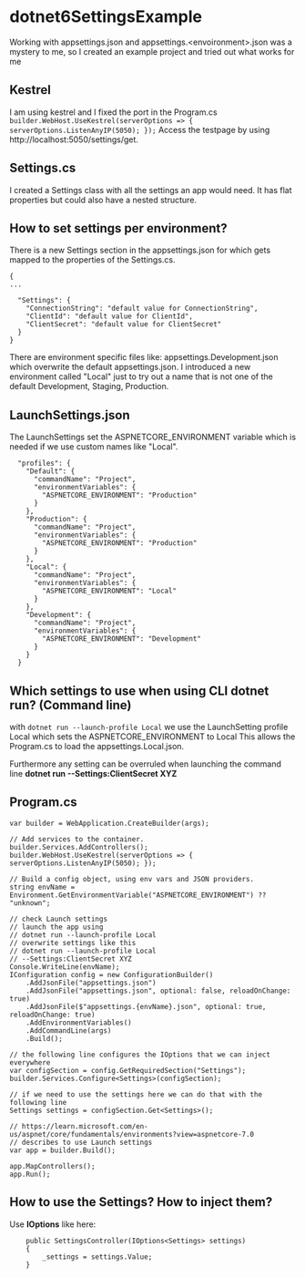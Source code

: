 # dotnet6SettingsExample
Working with appsettings.json and appsettings.&lt;envoironment>.json was a mystery to me, so I created an example project and tried out what works for me


## Kestrel
I am using kestrel and I fixed the port in the Program.cs
```builder.WebHost.UseKestrel(serverOptions => { serverOptions.ListenAnyIP(5050); });```
Access the testpage by using http://localhost:5050/settings/get.

## Settings.cs
I created a Settings class with all the settings an app would need. 
It has flat properties but could also have a nested structure.

## How to set settings per environment?
There is a new Settings section in the appsettings.json for which gets mapped to the properties of the Settings.cs.
```
{
...

  "Settings": {
    "ConnectionString": "default value for ConnectionString",
    "ClientId": "default value for ClientId",
    "ClientSecret": "default value for ClientSecret"
  }
}
```
There are environment specific files like: appsettings.Development.json which overwrite the default appsettings.json.
I introduced a new environment called "Local" just to try out a name that is not one of the default Development, Staging, Production.

## LaunchSettings.json
The LaunchSettings set the ASPNETCORE_ENVIRONMENT variable which is needed if we use custom names like "Local".
```
  "profiles": {
    "Default": {
      "commandName": "Project",
      "environmentVariables": {
        "ASPNETCORE_ENVIRONMENT": "Production"
      }
    },
    "Production": {
      "commandName": "Project",
      "environmentVariables": {
        "ASPNETCORE_ENVIRONMENT": "Production"
      }
    },
    "Local": {
      "commandName": "Project",
      "environmentVariables": {
        "ASPNETCORE_ENVIRONMENT": "Local"
      }
    },
    "Development": {
      "commandName": "Project",
      "environmentVariables": {
        "ASPNETCORE_ENVIRONMENT": "Development"
      }
    }
  }
```

## Which settings to use when using CLI dotnet run? (Command line)
with ```dotnet run --launch-profile Local``` we use the LaunchSetting profile Local which sets the ASPNETCORE_ENVIRONMENT to Local
This allows the Program.cs to load the appsettings.Local.json.

Furthermore any setting can be overruled when launching the command line **dotnet run --Settings:ClientSecret XYZ**
 
## Program.cs
```
var builder = WebApplication.CreateBuilder(args);

// Add services to the container.
builder.Services.AddControllers();
builder.WebHost.UseKestrel(serverOptions => { serverOptions.ListenAnyIP(5050); });

// Build a config object, using env vars and JSON providers.
string envName = Environment.GetEnvironmentVariable("ASPNETCORE_ENVIRONMENT") ?? "unknown";

// check Launch settings
// launch the app using 
// dotnet run --launch-profile Local
// overwrite settings like this
// dotnet run --launch-profile Local
// --Settings:ClientSecret XYZ
Console.WriteLine(envName);
IConfiguration config = new ConfigurationBuilder()
    .AddJsonFile("appsettings.json")
    .AddJsonFile("appsettings.json", optional: false, reloadOnChange: true)
    .AddJsonFile($"appsettings.{envName}.json", optional: true, reloadOnChange: true)
    .AddEnvironmentVariables()
    .AddCommandLine(args)
    .Build();

// the following line configures the IOptions that we can inject everywhere
var configSection = config.GetRequiredSection("Settings");
builder.Services.Configure<Settings>(configSection);

// if we need to use the settings here we can do that with the following line
Settings settings = configSection.Get<Settings>();

// https://learn.microsoft.com/en-us/aspnet/core/fundamentals/environments?view=aspnetcore-7.0
// describes to use Launch settings
var app = builder.Build();

app.MapControllers();
app.Run();
```

## How to use the Settings? How to inject them? 
Use **IOptions<Settings>** like here:
```
    public SettingsController(IOptions<Settings> settings)
    {
        _settings = settings.Value;
    }

```

